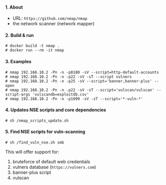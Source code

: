 #### 1. About

- URL: `https://github.com/nmap/nmap`
- the network scanner (network mapper)


#### 2. Build & run
```
# docker build -t nmap .
# docker run --rm -it nmap
```


#### 3. Examples
```
# nmap 192.168.10.2 -Pn -n -p8180 -sV --script=http-default-accounts
# nmap 192.168.10.2 -Pn -n -p22 -sV -sT --script vulners
# nmap 192.168.10.2 -Pn -n -p25 -sV --script='banner,banner-plus' --open
# nmap 192.168.10.2 -Pn -n -p22 -sV -sT --script='vulscan/vulscan' --script-args 'vulscandb=exploitdb.csv'
# nmap 192.168.10.2 -Pn -n -p1099 -sV -sT --script='*-vuln-*'
```


#### 4. Updates NSE scripts and core dependencies
```
# sh /nmap_scripts_update.sh
```


#### 5. Find NSE scripts for vuln-scanning
```
# sh /find_vuln_nse.sh smb
```
This will offer support for:
1. bruteforce of default web credentials
2. vulners database (`https://vulners.com`)
3. banner-plus script
4. vulscan
